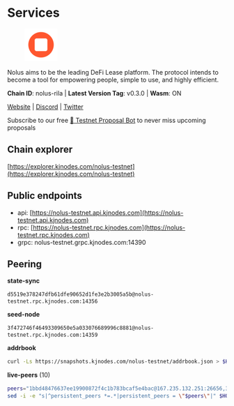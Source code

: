 # Services

<figure><img src="https://raw.githubusercontent.com/kj89/cosmos-images/main/logos/nolus.png" alt=""><figcaption></figcaption></figure>

Nolus aims to be the leading DeFi Lease platform. The protocol  intends to become a tool for empowering people, simple to use, and highly efficient.

**Chain ID**: nolus-rila | **Latest Version Tag**: v0.3.0 | **Wasm**: ON

[Website](https://www.nolus.io) | [Discord](https://discord.gg/nolus-protocol) | [Twitter](https://twitter.com/NolusProtocol)



Subscribe to our free [🤖 Testnet Proposal Bot](https://t.me/kjnodes_testnet_proposal_bot) to never miss upcoming proposals


## Chain explorer
[https://explorer.kjnodes.com/nolus-testnet](https://explorer.kjnodes.com/nolus-testnet)

## Public endpoints

* api: [https://nolus-testnet.api.kjnodes.com](https://nolus-testnet.api.kjnodes.com)
* rpc: [https://nolus-testnet.rpc.kjnodes.com](https://nolus-testnet.rpc.kjnodes.com)
* grpc: nolus-testnet.grpc.kjnodes.com:14390

## Peering

**state-sync**

```text
d5519e378247dfb61dfe90652d1fe3e2b3005a5b@nolus-testnet.rpc.kjnodes.com:14356
```

**seed-node**

```text
3f472746f46493309650e5a033076689996c8881@nolus-testnet.rpc.kjnodes.com:14359
```

**addrbook**
```bash
curl -Ls https://snapshots.kjnodes.com/nolus-testnet/addrbook.json > $HOME/.nolus/config/addrbook.json
```

**live-peers** (10)
```bash
peers="1bbd48476637ee19900872f4c1b783bcaf5e4bac@167.235.132.251:26656,38e75806248cd215e1e71d94e3db8c08bcf87702@95.214.55.138:27656,7042490bf1526d8c61c43ffe4d700388b73b905f@65.108.192.123:35656,ee7579d3dadb725ce0ed1e453fd72c2fcbb7b9af@142.132.208.26:26356,17cc34fc4a5c91e67bc7e11b9c15cad10dd11336@138.201.221.94:26656,d5519e378247dfb61dfe90652d1fe3e2b3005a5b@65.109.68.190:14356,48283100d4cf8068dc16ef1b10aacf092303ec2f@65.109.85.170:47656,1a5f37caaa5dd174bc2797bf2a70b804e71bc632@162.55.42.27:26656,fcb82df30d2056c3af024fb389e173d683fe8229@65.108.105.48:19756,46e87e63ebfb628613a7c33ff69946ebd45fa510@176.99.142.180:36656"
sed -i -e "s|^persistent_peers *=.*|persistent_peers = \"$peers\"|" $HOME/.nolus/config/config.toml
```

